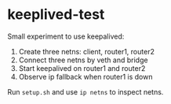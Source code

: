 # keeplived-test

Small experiment to use keepalived:

1. Create three netns: client, router1, router2
2. Connect three netns by veth and bridge
3. Start keepalived on router1 and router2
4. Observe ip fallback when router1 is down

Run `setup.sh` and use `ip netns` to inspect netns.
